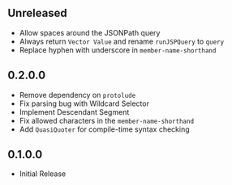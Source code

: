 ## Unreleased

- Allow spaces around the JSONPath query
- Always return `Vector Value` and rename `runJSPQuery` to `query`
- Replace hyphen with underscore in `member-name-shorthand`

## 0.2.0.0

- Remove dependency on `protolude`
- Fix parsing bug with Wildcard Selector
- Implement Descendant Segment
- Fix allowed characters in the `member-name-shorthand`
- Add `QuasiQuoter` for compile-time syntax checking

## 0.1.0.0

- Initial Release
